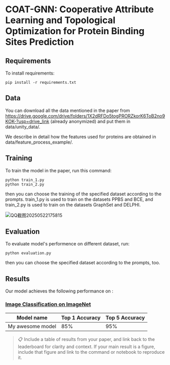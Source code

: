 # COAT-GNN: Cooperative Attribute Learning and Topological Optimization for Protein Binding Sites Prediction

## Requirements

To install requirements:

```setup
pip install -r requirements.txt
```
## Data
You can download all the data mentioned in the paper from https://drive.google.com/drive/folders/1X2dRFDo5togPRORZkorK6ToB2no9KOK-?usp=drive_link (already anonymized) and put them in data/unity_data/.

We describe in detail how the features used for proteins are obtained in data/feature_process_example/.

## Training

To train the model in the paper, run this command:

```train
python train_1.py
python train_2.py
```

then you can choose the training of the specified dataset according to the prompts. train_1.py is used to train on the datasets PPBS and BCE, and train_2.py is used to train on the datasets GraphSet and DELPHI.

![QQ截图20250522175815](https://github.com/user-attachments/assets/8446b5a7-253a-4e3b-a8ba-6d08fd8c2294)

## Evaluation

To evaluate model's performence on different dataset, run:

```eval
python evaluation.py
```
then you can choose the specified dataset according to the prompts, too.

## Results

Our model achieves the following performance on :

### [Image Classification on ImageNet](https://paperswithcode.com/sota/image-classification-on-imagenet)

| Model name         | Top 1 Accuracy  | Top 5 Accuracy |
| ------------------ |---------------- | -------------- |
| My awesome model   |     85%         |      95%       |

>📋  Include a table of results from your paper, and link back to the leaderboard for clarity and context. If your main result is a figure, include that figure and link to the command or notebook to reproduce it. 
